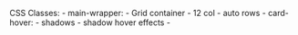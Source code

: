 CSS Classes:
    - main-wrapper:
        - Grid container
        - 12 col
        - auto rows
    - card-hover:
        - shadows
        - shadow hover effects
    - 